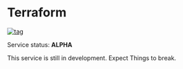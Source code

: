 # Terraform

[![tag](https://img.shields.io/github/v/tag/toxictoast/IaC?style=flat-square&logo=semver&logoColor=white)](https://github.com/toxictoast/IaC/tags)

Service status: **ALPHA**

This service is still in development. Expect Things to break.